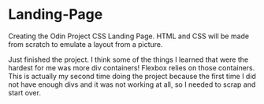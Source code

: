 # Landing-Page
Creating the Odin Project CSS Landing Page. HTML and CSS will be made from scratch to emulate a layout from a picture.

Just finished the project. I think some of the things I learned that were the hardest for me was more div containers! Flexbox relies on those containers. This is actually my second time doing the project because the first time I did not have enough divs and it was not working at all, so I needed to scrap and start over.